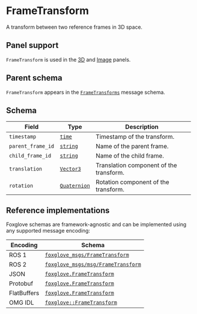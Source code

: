 # FrameTransform

A transform between two reference frames in 3D space.

## Panel support

<!--TODO: Link missing documentation when available-->

`FrameTransform` is used in the [3D](#) and [Image](#) panels.

## Parent schema

`FrameTransform` appears in the [`FrameTransforms`](./frame-transforms.md) message schema.

## Schema

| Field             | Type                                   | Description                             |
| ----------------- | -------------------------------------- | --------------------------------------- |
| `timestamp`       | [`time`](./built-in-types.md#time)     | Timestamp of the transform.             |
| `parent_frame_id` | [`string`](./built-in-types.md#string) | Name of the parent frame.               |
| `child_frame_id`  | [`string`](./built-in-types.md#string) | Name of the child frame.                |
| `translation`     | [`Vector3`](./vector3.md)              | Translation component of the transform. |
| `rotation`        | [`Quaternion`](./quaternion.md)        | Rotation component of the transform.    |

## Reference implementations

Foxglove schemas are framework-agnostic and can be implemented using any supported message encoding:

| Encoding    | Schema                             |
| ----------- | ---------------------------------- |
| ROS 1       | [`foxglove_msgs/FrameTransform`](https://github.com/foxglove/foxglove-sdk/blob/main/schemas/ros1/FrameTransform.msg) |
| ROS 2       | [`foxglove_msgs/msg/FrameTransform`](https://github.com/foxglove/foxglove-sdk/blob/main/schemas/ros2/FrameTransform.msg) |
| JSON        | [`foxglove.FrameTransform`](https://github.com/foxglove/foxglove-sdk/blob/main/schemas/jsonschema/FrameTransform.json) |
| Protobuf    | [`foxglove.FrameTransform`](https://github.com/foxglove/foxglove-sdk/blob/main/schemas/proto/foxglove/FrameTransform.proto) |
| FlatBuffers | [`foxglove.FrameTransform`](https://github.com/foxglove/foxglove-sdk/blob/main/schemas/flatbuffer/FrameTransform.fbs) |
| OMG IDL     | [`foxglove::FrameTransform`](https://github.com/foxglove/foxglove-sdk/blob/main/schemas/omgidl/foxglove/FrameTransform.idl) |
